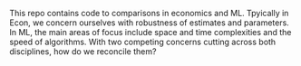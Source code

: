 This repo contains code to comparisons in economics and ML. Tpyically in Econ, we concern ourselves with robustness of estimates and parameters. In ML, the main areas of focus include space and time complexities and the speed of algorithms. With two competing concerns cutting across both disciplines, how do we reconcile them?
